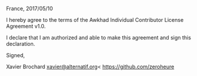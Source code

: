 France, 2017/05/10

I hereby agree to the terms of the Awkhad Individual Contributor License
Agreement v1.0.

I declare that I am authorized and able to make this agreement and sign this
declaration.

Signed,

Xavier Brochard xavier@alternatif.org< https://github.com/zeroheure
